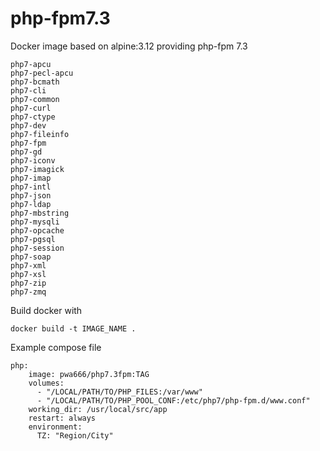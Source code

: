 # php-fpm7.3
Docker image based on alpine:3.12 providing php-fpm 7.3<br>
```
php7-apcu
php7-pecl-apcu
php7-bcmath
php7-cli
php7-common
php7-curl
php7-ctype
php7-dev
php7-fileinfo
php7-fpm
php7-gd
php7-iconv
php7-imagick
php7-imap
php7-intl
php7-json
php7-ldap
php7-mbstring
php7-mysqli
php7-opcache
php7-pgsql
php7-session
php7-soap
php7-xml
php7-xsl
php7-zip
php7-zmq
```
Build docker with 
```
docker build -t IMAGE_NAME .
```
Example compose file
```
php:
    image: pwa666/php7.3fpm:TAG
    volumes:
      - "/LOCAL/PATH/TO/PHP_FILES:/var/www"
      - "/LOCAL/PATH/TO/PHP_POOL_CONF:/etc/php7/php-fpm.d/www.conf"
    working_dir: /usr/local/src/app
    restart: always
    environment:
      TZ: "Region/City"
```
